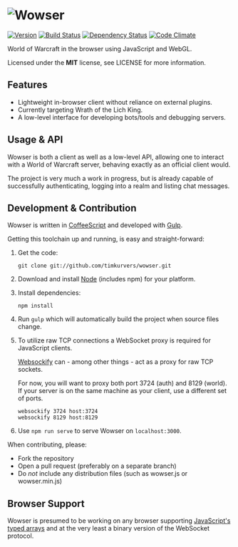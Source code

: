 # ![Wowser](https://raw.githubusercontent.com/timkurvers/wowser/master/public/images/logo.png)

[![Version](https://img.shields.io/npm/v/wowser.svg?style=flat)](https://www.npmjs.org/package/wowser)
[![Build Status](https://img.shields.io/travis/timkurvers/wowser.svg?style=flat)](https://travis-ci.org/timkurvers/wowser)
[![Dependency Status](https://img.shields.io/gemnasium/timkurvers/wowser.svg?style=flat)](https://gemnasium.com/timkurvers/wowser)
[![Code Climate](https://img.shields.io/codeclimate/github/timkurvers/wowser.svg?style=flat)](https://codeclimate.com/github/timkurvers/wowser)

World of Warcraft in the browser using JavaScript and WebGL.

Licensed under the **MIT** license, see LICENSE for more information.


## Features

 * Lightweight in-browser client without reliance on external plugins.
 * Currently targeting Wrath of the Lich King.
 * A low-level interface for developing bots/tools and debugging servers.


## Usage & API

Wowser is both a client as well as a low-level API, allowing one to interact with a World of Warcraft server, behaving exactly as an official client would.

The project is very much a work in progress, but is already capable of successfully authenticating, logging into a realm and listing chat messages.


## Development & Contribution

Wowser is written in [CoffeeScript](http://coffeescript.org/) and developed with [Gulp](http://gulpjs.com/).

Getting this toolchain up and running, is easy and straight-forward:

1. Get the code:

   ```shell
   git clone git://github.com/timkurvers/wowser.git
   ```

2. Download and install [Node](http://nodejs.org/#download) (includes npm) for your platform.

3. Install dependencies:

   ```shell
   npm install
   ```

5. Run `gulp` which will automatically build the project when source files change.

6. To utilize raw TCP connections a WebSocket proxy is required for JavaScript clients.

   [Websockify](https://github.com/kanaka/websockify/) can - among other things - act
   as a proxy for raw TCP sockets.

   For now, you will want to proxy both port 3724 (auth) and 8129 (world). If your server is on the same machine as your client, use a different set of ports.

   ```shell
   websockify 3724 host:3724
   websockify 8129 host:8129
   ```

6. Use `npm run serve` to serve Wowser on `localhost:3000`.


When contributing, please:

* Fork the repository
* Open a pull request (preferably on a separate branch)
* Do *not* include any distribution files (such as wowser.js or wowser.min.js)


## Browser Support

Wowser is presumed to be working on any browser supporting [JavaScript's typed arrays](http://caniuse.com/#search=typed%20arrays) and at the very least a binary version of the WebSocket protocol.
